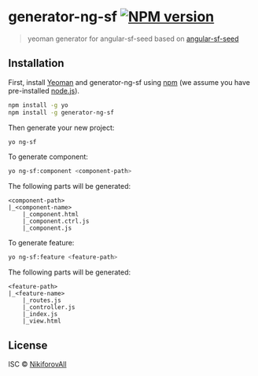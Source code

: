 # generator-ng-sf [![NPM version][npm-image]][npm-url]
> yeoman generator for angular-sf-seed based on [angular-sf-seed](https://github.com/vladborsh/angular-sf-seed)

## Installation

First, install [Yeoman](http://yeoman.io) and generator-ng-sf using [npm](https://www.npmjs.com/) (we assume you have pre-installed [node.js](https://nodejs.org/)).

```bash
npm install -g yo
npm install -g generator-ng-sf
```

Then generate your new project:

```bash
yo ng-sf
```

To generate component: 
```bash
yo ng-sf:component <component-path>
```
The following parts will be generated: 
```
<component-path>
|_<component-name>
    |_component.html
    |_component.ctrl.js
    |_component.js
```
To generate feature: 
```bash
yo ng-sf:feature <feature-path>
```
The following parts will be generated: 
```
<feature-path>
|_<feature-name>
    |_routes.js
    |_controller.js
    |_index.js
    |_view.html
```
## License

ISC © [NikiforovAll]()


[npm-image]: https://badge.fury.io/js/generator-ng-sf.svg
[npm-url]: https://www.npmjs.com/package/generator-ng-sf
